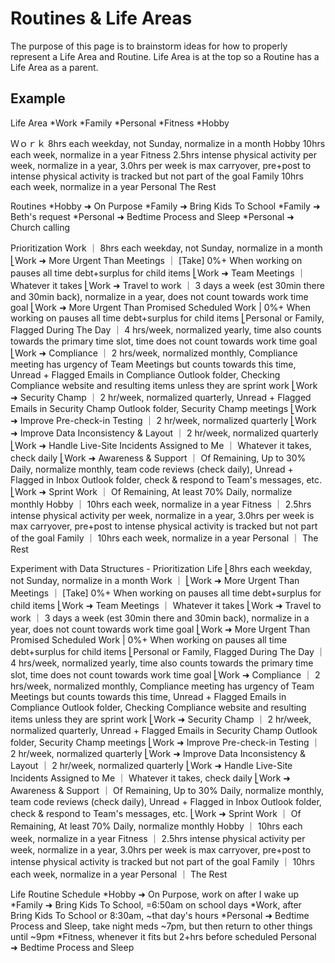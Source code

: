 # Routines & Life Areas

The purpose of this page is to brainstorm ideas for how to properly represent a Life Area and Routine. Life Area is at the top so a Routine has a Life Area as a parent.

## Example

Life Area
*Work
*Family
*Personal
*Fitness
*Hobby

Ｗｏｒｋ 8hrs each weekday, not Sunday, normalize in a month
Hobby 10hrs each week, normalize in a year
Fitness 2.5hrs intense physical activity per week, normalize in a year, 3.0hrs per week is max carryover, pre+post to intense physical activity is tracked but not part of the goal
Family 10hrs each week, normalize in a year
Personal The Rest

Routines
*Hobby ➜ On Purpose
*Family ➜ Bring Kids To School
*Family ➜ Beth's request
*Personal ➜ Bedtime Process and Sleep
*Personal ➜ Church calling

Prioritization
Work ｜ 8hrs each weekday, not Sunday, normalize in a month
 ⎣Work ➜ More Urgent Than Meetings ｜ [Take] 0%+ When working on pauses all time debt+surplus for child items
   ⎣Work ➜ Team Meetings ｜ Whatever it takes
     ⎣Work ➜ Travel to work ｜ 3 days a week (est 30min there and 30min back), normalize in a year, does not count towards work time goal
       ⎣Work ➜ More Urgent Than Promised Scheduled Work | 0%+ When working on pauses all time debt+surplus for child items
         ⎣Personal or Family, Flagged During The Day ｜ 4 hrs/week, normalized yearly, time also counts towards the primary time slot, time does not count towards work time goal
         ⎣Work ➜ Compliance ｜ 2 hrs/week, normalized monthly, Compliance meeting has urgency of Team Meetings but counts towards this time, Unread + Flagged Emails in Compliance Outlook folder, Checking Compliance website and resulting items unless they are sprint work
         ⎣Work ➜ Security Champ ｜ 2 hr/week, normalized quarterly, Unread + Flagged Emails in Security Champ Outlook folder, Security Champ meetings
         ⎣Work ➜ Improve Pre-check-in Testing ｜ 2 hr/week, normalized quarterly
         ⎣Work ➜ Improve Data Inconsistency & Layout ｜ 2 hr/week, normalized quarterly
         ⎣Work ➜ Handle Live-Site Incidents Assigned to Me ｜ Whatever it takes, check daily
         ⎣Work ➜ Awareness & Support ｜ Of Remaining, Up to 30% Daily, normalize monthly, team code reviews (check daily), Unread + Flagged in Inbox Outlook folder, check & respond to Team's messages, etc.
         ⎣Work ➜ Sprint Work   ｜ Of Remaining, At least 70% Daily, normalize monthly
Hobby ｜ 10hrs each week, normalize in a year
Fitness ｜ 2.5hrs intense physical activity per week, normalize in a year, 3.0hrs per week is max carryover, pre+post to intense physical activity is tracked but not part of the goal
Family ｜ 10hrs each week, normalize in a year
Personal ｜ The Rest

Experiment with Data Structures - Prioritization
Life
 ⎣8hrs each weekday, not Sunday, normalize in a month
Work ｜
 ⎣Work ➜ More Urgent Than Meetings ｜ [Take] 0%+ When working on pauses all time debt+surplus for child items
   ⎣Work ➜ Team Meetings ｜ Whatever it takes
     ⎣Work ➜ Travel to work ｜ 3 days a week (est 30min there and 30min back), normalize in a year, does not count towards work time goal
       ⎣Work ➜ More Urgent Than Promised Scheduled Work | 0%+ When working on pauses all time debt+surplus for child items
         ⎣Personal or Family, Flagged During The Day ｜ 4 hrs/week, normalized yearly, time also counts towards the primary time slot, time does not count towards work time goal
         ⎣Work ➜ Compliance ｜ 2 hrs/week, normalized monthly, Compliance meeting has urgency of Team Meetings but counts towards this time, Unread + Flagged Emails in Compliance Outlook folder, Checking Compliance website and resulting items unless they are sprint work
         ⎣Work ➜ Security Champ ｜ 2 hr/week, normalized quarterly, Unread + Flagged Emails in Security Champ Outlook folder, Security Champ meetings
         ⎣Work ➜ Improve Pre-check-in Testing ｜ 2 hr/week, normalized quarterly
         ⎣Work ➜ Improve Data Inconsistency & Layout ｜ 2 hr/week, normalized quarterly
         ⎣Work ➜ Handle Live-Site Incidents Assigned to Me ｜ Whatever it takes, check daily
         ⎣Work ➜ Awareness & Support ｜ Of Remaining, Up to 30% Daily, normalize monthly, team code reviews (check daily), Unread + Flagged in Inbox Outlook folder, check & respond to Team's messages, etc.
         ⎣Work ➜ Sprint Work   ｜ Of Remaining, At least 70% Daily, normalize monthly
Hobby ｜ 10hrs each week, normalize in a year
Fitness ｜ 2.5hrs intense physical activity per week, normalize in a year, 3.0hrs per week is max carryover, pre+post to intense physical activity is tracked but not part of the goal
Family ｜ 10hrs each week, normalize in a year
Personal ｜ The Rest

Life Routine Schedule
*Hobby ➜ On Purpose, work on after I wake up
*Family ➜ Bring Kids To School, =6:50am on school days
*Work, after Bring Kids To School or 8:30am, ~that day's hours
*Personal ➜ Bedtime Process and Sleep, take night meds ~7pm, but then return to other things until ~9pm
*Fitness, whenever it fits but 2+hrs before scheduled Personal ➜ Bedtime Process and Sleep
